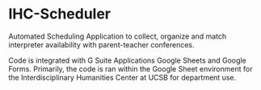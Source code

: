 # IHC-Scheduler

Automated Scheduling Application to collect, organize and match interpreter availability with parent-teacher conferences.

Code is integrated with G Suite Applications Google Sheets and Google Forms. Primarily, the code is ran within the 
Google Sheet environment for the Interdisciplinary Humanities Center at UCSB for department use.
